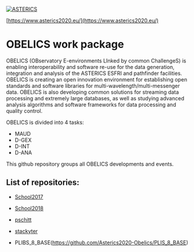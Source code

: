 [![ASTERICS](https://www.asterics2020.eu/sites/default/files/pictures/asterics.png)](https://www.asterics2020.eu/)

[https://www.asterics2020.eu/](https://www.asterics2020.eu/)

# OBELICS work package

OBELICS (OBservatory E-environments LInked by common ChallengeS) is enabling interoperability and software re-use for the data generation, integration and analysis of the ASTERICS ESFRI and pathfinder facilities. OBELICS is creating an open innovation environment for establishing open standards and software libraries for multi-wavelength/multi-messenger data. OBELICS is also developing common solutions for streaming data processing and extremely large databases, as well as studying advanced analysis algorithms and software frameworks for data processing and quality control.

OBELICS is divided into 4 tasks:
- MAUD
- D-GEX
- D-INT
- D-ANA

This github repository groups all OBELICS developments and events.

## List of repositories:

- [School2017](https://github.com/Asterics2020-Obelics/School2017)

- [School2018](https://github.com/Asterics2020-Obelics/School2018)

- [pschitt](https://github.com/Asterics2020-Obelics/pschitt)

- [stackyter](https://github.com/Asterics2020-Obelics/stackyter)

- PLIBS_8_BASE(https://github.com/Asterics2020-Obelics/PLIS_8_BASE)
